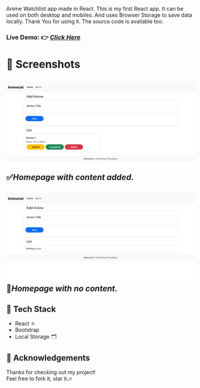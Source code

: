 Anime Watchlist app made in React. This is my first React app. It can be used on both desktop and mobiles. And uses Browser Storage to save data locally.
Thank You for using it. The source code is available too.

### Live Demo: 👉 *[Click Here](https://watchlistkushal.netlify.app/)*

# 📸 Screenshots
![Visual Look of the project.](screenshots/Home.jpeg)
✅*Homepage with content added.*
---
![Visual Look of the project when No Titles are added.](screenshots/Home_NoList.jpeg)
🚫*Homepage with no content.*
---

## 🔧 Tech Stack
- React ⚛️
- Bootstrap 
- Local Storage 🗂️

## 🙏 Acknowledgements
Thanks for checking out my project!  
Feel free to fork it, star it.🔥

